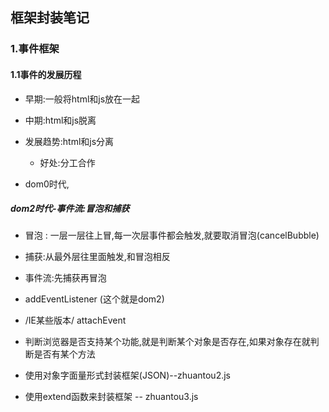 ## 框架封装笔记


### 1.事件框架

#### 1.1事件的发展历程

- 早期:一般将html和js放在一起

- 中期:html和js脱离

- 发展趋势:html和js分离
	+ 好处:分工合作 

- dom0时代,

##### dom2时代-事件流:冒泡和捕获

- 冒泡 : 一层一层往上冒,每一次层事件都会触发,就要取消冒泡(cancelBubble)

- 捕获:从最外层往里面触发,和冒泡相反

- 事件流:先捕获再冒泡

- addEventListener (这个就是dom2)

- /IE某些版本/ attachEvent 

- 判断浏览器是否支持某个功能,就是判断某个对象是否存在,如果对象存在就判断是否有某个方法

- 使用对象字面量形式封装框架(JSON)--zhuantou2.js

- 使用extend函数来封装框架 -- zhuantou3.js